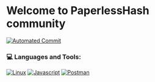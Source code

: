 # Welcome to PaperlessHash community

[![Automated Commit](https://github.com/PaperlessHash/automated-commit/actions/workflows/master.yml/badge.svg)](https://github.com/PaperlessHash)

### 💻 Languages and Tools:

[![Linux](https://camo.githubusercontent.com/3672181b0b8773189febe7ac04efd955cc8323609b91b5248364fecadee7c9c8/68747470733a2f2f696d672e736869656c64732e696f2f62616467652f2d4c696e75782d2532334643433632343f7374796c653d666c6174266c6f676f3d6c696e7578266c6f676f436f6c6f723d626c61636b)](https://github.com/PaperlessHash) [![Javascript](https://camo.githubusercontent.com/10082ec73bed015d80b262ccf87a7dcd7ac7c18d4ffa6c1333bb515a7d7e35fe/68747470733a2f2f696d672e736869656c64732e696f2f62616467652f2d4a6176615363726970742d2532334637444631453f7374796c653d666c6174266c6f676f3d6a617661736372697074266c6f676f436f6c6f723d626c61636b)](https://github.com/PaperlessHash) [![Postman](https://camo.githubusercontent.com/1290f4c6bc6edacc0b1a7187ce888597935ab5c0b66dd47c434c5cc397629737/68747470733a2f2f696d672e736869656c64732e696f2f62616467652f2d506f73746d616e2d2532334646364333373f7374796c653d666c6174266c6f676f3d706f73746d616e266c6f676f436f6c6f723d7768697465)](https://github.com/PaperlessHash)
